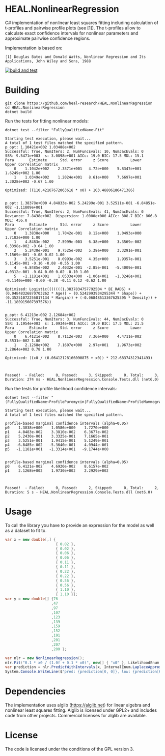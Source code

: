 # HEAL.NonlinearRegression
C# implementation of nonlinear least squares fitting including calculation of t-profiles and pairwise profile plots (see [1]).
The t-profiles allow to calculate exact confidence intervals for nonlinear parameters and approximate pairwise confidence regions.

Implementation is based on:

`[1] Douglas Bates and Donald Watts, Nonlinear Regression and Its Applications, John Wiley and Sons, 1988`


[![build and test](https://github.com/heal-research/HEAL.NonlinearRegression/actions/workflows/build_and_test.yml/badge.svg?branch=main)](https://github.com/heal-research/HEAL.NonlinearRegression/actions/workflows/build_and_test.yml)

# Building
```
git clone https://github.com/heal-research/HEAL.NonlinearRegression
cd HEAL.NonlinearRegression
dotnet build
```

Run the tests for fitting nonlinear models:
```
dotnet test --filter "FullyQualifiedName~Fit"
```

```
Starting test execution, please wait...
A total of 1 test files matched the specified pattern.
p_opt: 1.10421e+002 1.03488e+002
Successful: True, NumIters: 2, NumFuncEvals: 10, NumJacEvals: 0
SSR: 9.5471e+003  s: 3.0898e+001 AICc: 19.0 BIC: 17.5 MDL: 15.1
Para       Estimate      Std. error     z Score          Lower          Upper Correlation matrix
    0    1.1042e+002    2.3371e+001   4.72e+000    5.8347e+001    1.6249e+002 1.00
    1    1.0349e+002    1.2024e+001   8.61e+000    7.6697e+001    1.3028e+002 -0.67 1.00

Optimized: ((110.42107672063618 * x0) + 103.48806186471386)


p_opt: 1.38378e+000 4.84833e-002 5.24299e-001 3.52511e-001 -6.84851e-002 -1.11809e+001
Successful: True, NumIters: 2, NumFuncEvals: 41, NumJacEvals: 0
Deviance: 7.8438e+002  Dispersion: 1.0000e+000 AICc: 808.7 BIC: 866.8 MDL: 456.0
Para       Estimate      Std. error     z Score          Lower          Upper Correlation matrix
    0    1.3838e+000    1.7042e-001   8.12e+000    1.0493e+000    1.7182e+000 1.00
    1    4.8483e-002    7.5999e-003   6.38e+000    3.3569e-002    6.3398e-002 -0.04 1.00
    2    5.2430e-001    9.7525e-002   5.38e+000    3.3291e-001    7.1569e-001 -0.08 0.02 1.00
    3    3.5251e-001    8.0993e-002   4.35e+000    1.9357e-001    5.1145e-001 -0.16 -0.08 -0.55 1.00
    4   -6.8485e-002    2.4032e-001  -2.85e-001   -5.4009e-001    4.0312e-001 -0.04 0.00 0.02 -0.10 1.00
    5   -1.1181e+001    1.0533e+000  -1.06e+001   -1.3248e+001   -9.1140e+000 -0.60 -0.38 -0.11 0.12 -0.62 1.00

Optimized: Logistic(((((((1.3837834757792504 * BI_RADS) + (0.04848326870703262 * Age)) + (0.5242993934295344 * Shape)) + (0.35251072256817134 * Margin)) + (-0.06848513367625395 * Density)) + -11.180915607397576))


p_opt: 6.41213e-002 2.12684e+002
Successful: True, NumIters: 3, NumFuncEvals: 44, NumJacEvals: 0
SSR: 1.1954e+003  s: 1.0934e+001 AICc: 19.0 BIC: 17.5 MDL: 21.5
Para       Estimate      Std. error     z Score          Lower          Upper Correlation matrix
    0    6.4121e-002    8.7112e-003   7.36e+000    4.4711e-002    8.3531e-002 1.00
    1    2.1268e+002    7.1607e+000   2.97e+001    1.9673e+002    2.2864e+002 0.78 1.00

Optimized: ((x0 / (0.06412128166090875 + x0)) * 212.68374312341493)



Passed!  - Failed:     0, Passed:     3, Skipped:     0, Total:     3, Duration: 274 ms - HEAL.NonlinearRegression.Console.Tests.dll (net6.0)
```


Run the tests for profile likelihood confidence intervals:
```
dotnet test --filter "(FullyQualifiedName~ProfilePuromycin|FullyQualifiedName~ProfileMammography)"
```

```
Starting test execution, please wait...
A total of 1 test files matched the specified pattern.

profile-based marginal confidence intervals (alpha=0.05)
p0    1.3838e+000    1.0586e+000    1.7270e+000
p1    4.8483e-002    3.3810e-002    6.3677e-002
p2    5.2430e-001    3.3325e-001    7.1665e-001
p3    3.5251e-001    1.9415e-001    5.1249e-001
p4   -6.8485e-002   -5.3640e-001    4.0944e-001
p5   -1.1181e+001   -1.3314e+001   -9.1744e+000


profile-based marginal confidence intervals (alpha=0.05)
p0    6.4121e-002    4.6920e-002    8.6157e-002
p1    2.1268e+002    1.9730e+002    2.2929e+002



Passed!  - Failed:     0, Passed:     2, Skipped:     0, Total:     2, Duration: 5 s - HEAL.NonlinearRegression.Console.Tests.dll (net6.0)
```

# Usage
To call the library you have to provide an expression for the model as well as a dataset to fit to.

```csharp
var x = new double[,] {
                       { 0.02 },
                       { 0.02 },
                       { 0.06 },
                       { 0.06 },
                       { 0.11 },
                       { 0.11 },
                       { 0.22 },
                       { 0.22 },
                       { 0.56 },
                       { 0.56 },
                       { 1.10 },
                       { 1.10 }};
var y = new double[] {76
                     ,47
                     ,97
                     ,107
                     ,123
                     ,139
                     ,159
                     ,152
                     ,191
                     ,201
                     ,207
                     ,200 };

var nlr = new NonlinearRegression();
nlr.Fit("0.1 * x0 / (1.0f + 0.1 * x0)", new[] { "x0" }, LikelihoodEnum.Gaussian, x, y);
var prediction = nlr.PredictWithIntervals(x, IntervalEnum.LaplaceApproximation);
System.Console.WriteLine($"pred: {prediction[0, 0]}, low: {prediction[0, 2]}, high: {prediction[0, 3]}");
```

# Dependencies
The implementation uses alglib (https://alglib.net) for linear algebra and nonlinear least squares fitting. 
Alglib is licensed under GPL2+ and includes code from other projects. Commercial licenses for alglib are available.

# License
The code is licensed under the conditions of the GPL version 3.
